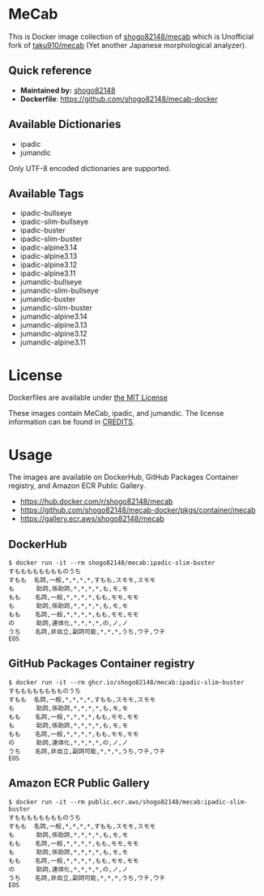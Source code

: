 # MeCab

This is Docker image collection of [shogo82148/mecab](https://github.com/shogo82148/mecab)
which is Unofficial fork of [taku910/mecab](https://github.com/taku910/mecab) (Yet another Japanese morphological analyzer).

## Quick reference

- **Maintained by:** [shogo82148](https://github.com)
- **Dockerfile**: https://github.com/shogo82148/mecab-docker

## Available Dictionaries

- ipadic
- jumandic

Only UTF-8 encoded dictionaries are supported.

## Available Tags

- ipadic-bullseye
- ipadic-slim-bullseye
- ipadic-buster
- ipadic-slim-buster
- ipadic-alpine3.14
- ipadic-alpine3.13
- ipadic-alpine3.12
- ipadic-alpine3.11
- jumandic-bullseye
- jumandic-slim-bullseye
- jumandic-buster
- jumandic-slim-buster
- jumandic-alpine3.14
- jumandic-alpine3.13
- jumandic-alpine3.12
- jumandic-alpine3.11

# License

Dockerfiles are available under [the MIT License](https://github.com/shogo82148/mecab-docker/blob/main/LICENSE)

These images contain MeCab, ipadic, and jumandic.
The license information can be found in [CREDITS](https://github.com/shogo82148/mecab-docker/blob/main/CREDITS).

# Usage

The images are available on DockerHub, GitHub Packages Container registry, and Amazon ECR Public Gallery.

- https://hub.docker.com/r/shogo82148/mecab
- https://github.com/shogo82148/mecab-docker/pkgs/container/mecab
- https://gallery.ecr.aws/shogo82148/mecab

## DockerHub

```
$ docker run -it --rm shogo82148/mecab:ipadic-slim-buster
すもももももももものうち
すもも  名詞,一般,*,*,*,*,すもも,スモモ,スモモ
も      助詞,係助詞,*,*,*,*,も,モ,モ
もも    名詞,一般,*,*,*,*,もも,モモ,モモ
も      助詞,係助詞,*,*,*,*,も,モ,モ
もも    名詞,一般,*,*,*,*,もも,モモ,モモ
の      助詞,連体化,*,*,*,*,の,ノ,ノ
うち    名詞,非自立,副詞可能,*,*,*,うち,ウチ,ウチ
EOS
```

## GitHub Packages Container registry

```
$ docker run -it --rm ghcr.io/shogo82148/mecab:ipadic-slim-buster
すもももももももものうち
すもも  名詞,一般,*,*,*,*,すもも,スモモ,スモモ
も      助詞,係助詞,*,*,*,*,も,モ,モ
もも    名詞,一般,*,*,*,*,もも,モモ,モモ
も      助詞,係助詞,*,*,*,*,も,モ,モ
もも    名詞,一般,*,*,*,*,もも,モモ,モモ
の      助詞,連体化,*,*,*,*,の,ノ,ノ
うち    名詞,非自立,副詞可能,*,*,*,うち,ウチ,ウチ
EOS
```

## Amazon ECR Public Gallery

```
$ docker run -it --rm public.ecr.aws/shogo82148/mecab:ipadic-slim-buster
すもももももももものうち
すもも  名詞,一般,*,*,*,*,すもも,スモモ,スモモ
も      助詞,係助詞,*,*,*,*,も,モ,モ
もも    名詞,一般,*,*,*,*,もも,モモ,モモ
も      助詞,係助詞,*,*,*,*,も,モ,モ
もも    名詞,一般,*,*,*,*,もも,モモ,モモ
の      助詞,連体化,*,*,*,*,の,ノ,ノ
うち    名詞,非自立,副詞可能,*,*,*,うち,ウチ,ウチ
EOS
```
